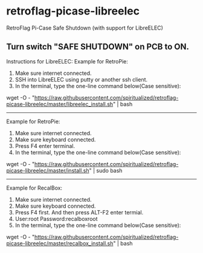 # retroflag-picase-libreelec
RetroFlag Pi-Case Safe Shutdown
(with support for LibreELEC)

Turn switch "SAFE SHUTDOWN" on PCB to ON.
--------------------
Instructions for LibreELEC:
Example for RetroPie:
1. Make sure internet connected.
2. SSH into LibreELEC using putty or another ssh client.
3. In the terminal, type the one-line command below(Case sensitive):

wget -O - "https://raw.githubusercontent.com/spiritualized/retroflag-picase-libreelec/master/libreelec_install.sh" | bash

--------------------

Example for RetroPie:
1. Make sure internet connected.
2. Make sure keyboard connected.
3. Press F4 enter terminal.
4. In the terminal, type the one-line command below(Case sensitive):

wget -O - "https://raw.githubusercontent.com/spiritualized/retroflag-picase-libreelec/master/install.sh" | sudo bash

--------------------

Example for RecalBox:
1. Make sure internet connected.
2. Make sure keyboard connected.
3. Press F4 first. And then press ALT-F2 enter termial.
4. User:root Password:recalboxroot
5. In the terminal, type the one-line command below(Case sensitive):

wget -O - "https://raw.githubusercontent.com/spiritualized/retroflag-picase-libreelec/master/recalbox_install.sh" | bash
